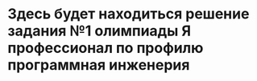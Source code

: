 # Здесь будет находиться решение задания №1 олимпиады Я профессионал по профилю программная инженерия

